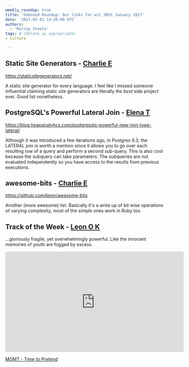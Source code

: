 ```yaml
---
weekly_roundup: true
title: 'Unboxed Roundup: Our links for w/c 30th January 2017'
date: '2017-02-03 14:30:00 UTC'
authors:
  - 'Murray Steele'
tags: # (Delete as appropriate)
- Culture

---
```


## Static Site Generators - [Charlie E](/people#charlie-egan)

https://staticsitegenerators.net/

A static site generator for every language. I feel like I missed someone
influential claiming static site generators are literally _the best_ side
project ever. Good list nonetheless.

## PostgreSQL's Powerful Lateral Join - [Elena T](/people#elena-tanasoiu)

https://blog.heapanalytics.com/postgresqls-powerful-new-join-type-lateral/

Although it was introduced a few iterations ago, in Postgres 9.3, the LATERAL
join is worth a mention since it allows you to go over each resulting row of a
query and perform a second sub-query. This is also cool because the subquery
can take parameters. The subqueries are not evaluated independently so you
have access to the results from previous executions.

## awesome-bits - [Charlie E](/people#charlie-egan)

https://github.com/keon/awesome-bits

Another (more awesome) list. Basically it's a write up of bit wise operations
of varying complexity, most of the simple ones work in Ruby too.

## Track of the Week - [Leon O K](/people#leon-odey-knight)

...gloriously fragile, yet overwhelmingly powerful. Like the innocent memories of youth are fogged by excess.

<iframe width="560" height="315" src="https://www.youtube.com/embed/B9dSYgd5Elk" frameborder="0" allowfullscreen></iframe>

[MGMT - Time to Pretend](https://www.youtube.com/watch?v=B9dSYgd5Elk)

